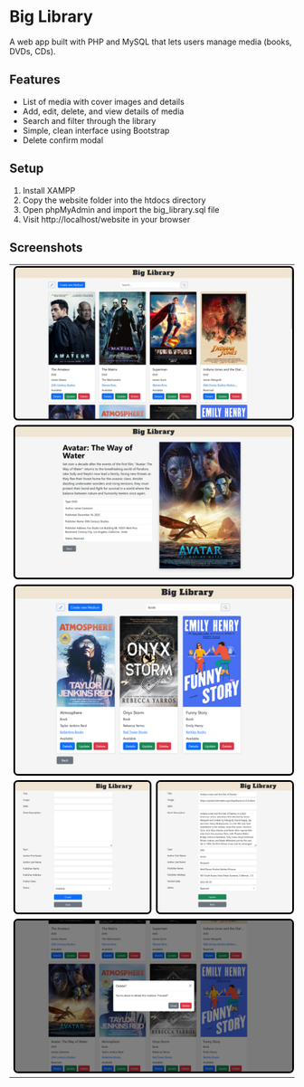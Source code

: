 # Big Library

A web app built with PHP and MySQL that lets users manage media (books, DVDs, CDs).

## Features

- List of media with cover images and details
- Add, edit, delete, and view details of media
- Search and filter through the library
- Simple, clean interface using Bootstrap
- Delete confirm modal

## Setup

1. Install XAMPP
2. Copy the website folder into the htdocs directory
3. Open phpMyAdmin and import the big_library.sql file
4. Visit http://localhost/website in your browser

## Screenshots

<table>
  <tr>
    <td colspan="2">
      <img src="./screenshots/home_crud.jpg" alt="" width="100%" style="border:3px solid black; border-radius:8px;" />
    </td>
  </tr>
  <tr>
    <td colspan="2">
      <img src="./screenshots/view_details.jpg" alt="" width="100%" style="border:3px solid black; border-radius:8px;" />
    </td>
  </tr>
  <tr>
    <td colspan="2">
      <img src="./screenshots/search.png" alt="" width="100%" style="border:3px solid black; border-radius:8px;" />
    </td>
  </tr>
  <tr>
    <td>
      <img src="./screenshots/create.png" alt="" width="100%" style="border:3px solid black; border-radius:8px;" />
    </td>
    <td>
      <img src="./screenshots/update.png" alt="" width="100%" style="border:3px solid black; border-radius:8px;" />
    </td>
  </tr>
  <tr>
    <td colspan="2">
      <img src="./screenshots/delete.png" alt="" width="100%" style="border:3px solid black; border-radius:8px;" />
    </td>
  </tr>
</table>
